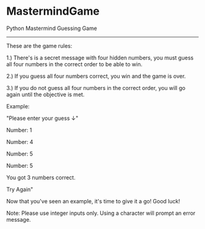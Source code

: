 # MastermindGame
Python Mastermind Guessing Game 
 - - - - - - - - - - - - - - - - -

These are the game rules: 

1.) There's is a secret message with four hidden numbers, you must guess all four numbers in the correct order to be able to win.

2.) If you guess all four numbers correct, you win and the game is over.

3.) If you do not guess all four numbers in the correct order, you will go again until the objective is met.


Example:

"Please enter your guess ↓"

 Number: 1
 
 Number: 4
 
 Number: 5
 
 Number: 5
 
 You got 3 numbers correct.
 
 Try Again" 
 

Now that you've seen an example, it's time to give it a go! Good luck!

Note: Please use integer inputs only. Using a character will prompt an error message.

